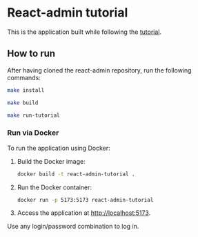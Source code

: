 # React-admin tutorial

This is the application built while following the [tutorial](https://marmelab.com/react-admin/Tutorial.html).

## How to run

After having cloned the react-admin repository, run the following commands:

```sh
make install

make build

make run-tutorial
```

### Run via Docker

To run the application using Docker:

1. Build the Docker image:
   ```sh
   docker build -t react-admin-tutorial .
   ```

2. Run the Docker container:
   ```sh
   docker run -p 5173:5173 react-admin-tutorial
   ```

3. Access the application at [http://localhost:5173](http://localhost:5173).

Use any login/password combination to log in.